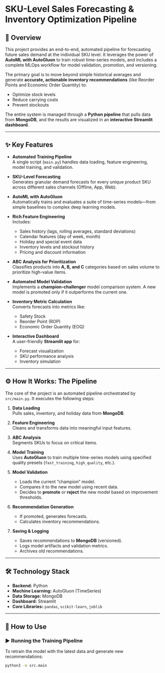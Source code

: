 # SKU-Level Sales Forecasting & Inventory Optimization Pipeline

## 🚀 Overview

This project provides an end-to-end, automated pipeline for forecasting future sales demand at the individual SKU level. It leverages the power of **AutoML with AutoGluon** to train robust time-series models, and includes a complete MLOps workflow for model validation, promotion, and versioning.

The primary goal is to move beyond simple historical averages and generate **accurate, actionable inventory recommendations** (like Reorder Points and Economic Order Quantity) to:
- Optimize stock levels
- Reduce carrying costs
- Prevent stockouts

The entire system is managed through a **Python pipeline** that pulls data from **MongoDB**, and the results are visualized in an **interactive Streamlit dashboard**.

---

## ✨ Key Features

- **Automated Training Pipeline**  
  A single script (`main.py`) handles data loading, feature engineering, model training, and validation.

- **SKU-Level Forecasting**  
  Generates granular demand forecasts for every unique product SKU across different sales channels (Offline, App, Web).

- **AutoML with AutoGluon**  
  Automatically trains and evaluates a suite of time-series models—from simple baselines to complex deep learning models.

- **Rich Feature Engineering**  
  Includes:
  - Sales history (lags, rolling averages, standard deviations)
  - Calendar features (day of week, month)
  - Holiday and special event data
  - Inventory levels and stockout history
  - Pricing and discount information

- **ABC Analysis for Prioritization**  
  Classifies products into **A, B, and C** categories based on sales volume to prioritize high-value items.

- **Automated Model Validation**  
  Implements a **champion-challenger** model comparison system. A new model is promoted only if it outperforms the current one.

- **Inventory Metric Calculation**  
  Converts forecasts into metrics like:
  - Safety Stock
  - Reorder Point (ROP)
  - Economic Order Quantity (EOQ)

- **Interactive Dashboard**  
  A user-friendly **Streamlit app** for:
  - Forecast visualization
  - SKU performance analysis
  - Inventory simulation

---

## ⚙️ How It Works: The Pipeline

The core of the project is an automated pipeline orchestrated by `src/main.py`. It executes the following steps:

1. **Data Loading**  
   Pulls sales, inventory, and holiday data from **MongoDB**.

2. **Feature Engineering**  
   Cleans and transforms data into meaningful input features.

3. **ABC Analysis**  
   Segments SKUs to focus on critical items.

4. **Model Training**  
   Uses **AutoGluon** to train multiple time-series models using specified quality presets (`fast_training`, `high_quality`, etc.).

5. **Model Validation**
   - Loads the current “champion” model.
   - Compares it to the new model using recent data.
   - Decides to **promote** or **reject** the new model based on improvement thresholds.

6. **Recommendation Generation**
   - If promoted, generates forecasts.
   - Calculates inventory recommendations.

7. **Saving & Logging**
   - Saves recommendations to **MongoDB** (versioned).
   - Logs model artifacts and validation metrics.
   - Archives old recommendations.

---

## 🛠️ Technology Stack

- **Backend:** Python  
- **Machine Learning:** AutoGluon (TimeSeries)  
- **Data Storage:** MongoDB  
- **Dashboard:** Streamlit  
- **Core Libraries:** `pandas`, `scikit-learn`, `joblib`

---

## 🚀 How to Use

### ▶️ Running the Training Pipeline

To retrain the model with the latest data and generate new recommendations:

```bash
python3 -m src.main

